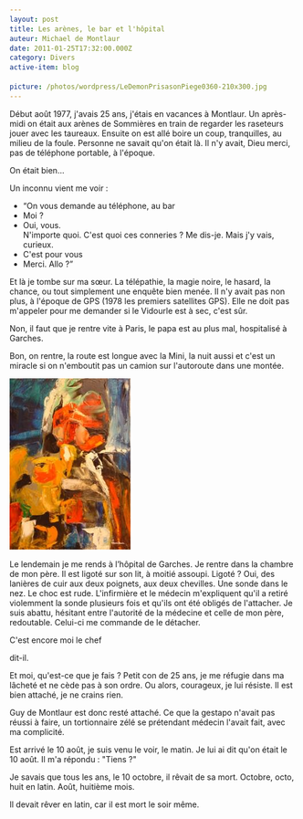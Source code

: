 ```yaml
---
layout: post
title: Les arènes, le bar et l'hôpital
auteur: Michael de Montlaur
date: 2011-01-25T17:32:00.000Z
category: Divers
active-item: blog

picture: /photos/wordpress/LeDemonPrisasonPiege0360-210x300.jpg
---
```

Début août 1977, j'avais 25 ans, j'étais en vacances à Montlaur. Un après-midi on était aux arènes de Sommières en train de regarder les raseteurs jouer avec les taureaux. Ensuite on est allé boire un coup, tranquilles, au milieu de la foule. Personne ne savait qu'on était là. Il n'y avait, Dieu merci, pas de téléphone portable, à l'époque.

On était bien...

<!--more-->

Un inconnu vient me voir :  
- “On vous demande au téléphone, au bar
- Moi ?
- Oui, vous.  
N'importe quoi. C'est quoi ces conneries ? Me dis-je. Mais j'y vais, curieux.
- C'est pour vous
- Merci. Allo ?”

Et là je tombe sur ma sœur. La télépathie, la magie noire, le hasard, la chance, ou tout simplement une enquête bien menée. Il n'y avait pas non plus, à l'époque de GPS (1978 les premiers satellites GPS).
Elle ne doit pas m'appeler pour me demander si le Vidourle est à sec, c'est sûr.

Non, il faut que je rentre vite à Paris, le papa est au plus mal, hospitalisé à Garches.

Bon, on rentre, la route est longue avec la Mini, la nuit aussi et c'est un miracle si on n'emboutit pas un camion sur l'autoroute dans une montée.

<img src="/photos/wordpress/AvantlHorreur-212x300.jpg" alt="Avant l’horreur - décembre 1966">

Le lendemain je me rends à l’hôpital de Garches. Je rentre dans la chambre de mon père. Il est ligoté sur son lit, à moitié assoupi. Ligoté ? Oui, des lanières de cuir aux deux poignets, aux deux chevilles. Une sonde dans le nez. Le choc est rude. L'infirmière et le médecin m'expliquent qu'il a retiré violemment la sonde plusieurs fois et qu'ils ont été obligés de l'attacher. Je suis abattu, hésitant entre l'autorité de la médecine et celle de mon père, redoutable. Celui-ci me commande de le détacher.

>
C'est encore moi le chef
>
dit-il.

Et moi, qu'est-ce que je fais ? Petit con de 25 ans, je me réfugie dans ma lâcheté et ne cède pas à son ordre. Ou alors, courageux, je lui résiste. Il est bien attaché, je ne crains rien.

Guy de Montlaur est donc resté attaché. Ce que la gestapo n'avait pas réussi à faire, un tortionnaire zélé se prétendant médecin l'avait fait, avec ma complicité.

Est arrivé le 10 août, je suis venu le voir, le matin. Je lui ai dit qu'on était le 10 août. Il m'a répondu : "Tiens ?"

Je savais que tous les ans, le 10 octobre, il rêvait de sa mort. Octobre, octo, huit en latin. Août, huitième mois.

Il devait rêver en latin, car il est mort le soir même.
